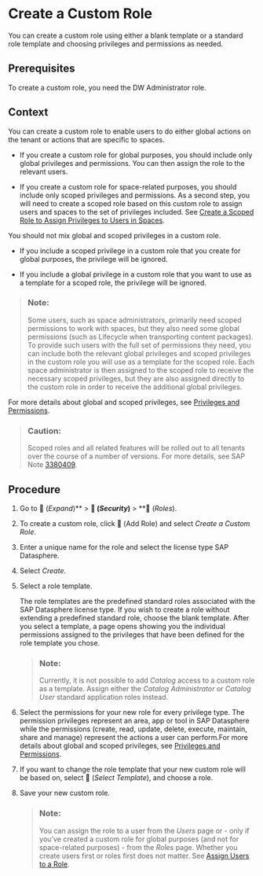 <!-- loio862b88eed50244049d41361ba3290456 -->

<link rel="stylesheet" type="text/css" href="../css/sap-icons.css"/>

# Create a Custom Role

You can create a custom role using either a blank template or a standard role template and choosing privileges and permissions as needed. 



<a name="loio862b88eed50244049d41361ba3290456__prereq_yst_nqr_vnb"/>

## Prerequisites

To create a custom role, you need the DW Administrator role.



## Context

You can create a custom role to enable users to do either global actions on the tenant or actions that are specific to spaces.

-   If you create a custom role for global purposes, you should include only global privileges and permissions. You can then assign the role to the relevant users.

-   If you create a custom role for space-related purposes, you should include only scoped privileges and permissions. As a second step, you will need to create a scoped role based on this custom role to assign users and spaces to the set of privileges included. See [Create a Scoped Role to Assign Privileges to Users in Spaces](create-a-scoped-role-to-assign-privileges-to-users-in-spaces-b5c4e0b.md).


You should not mix global and scoped privileges in a custom role.

-   If you include a scoped privilege in a custom role that you create for global purposes, the privilege will be ignored.

-   If you include a global privilege in a custom role that you want to use as a template for a scoped role, the privilege will be ignored.


> ### Note:  
> Some users, such as space administrators, primarily need scoped permissions to work with spaces, but they also need some global permissions \(such as Lifecycle when transporting content packages\). To provide such users with the full set of permissions they need, you can include both the relevant global privileges and scoped privileges in the custom role you will use as a template for the scoped role. Each space administrator is then assigned to the scoped role to receive the necessary scoped privileges, but they are also assigned directly to the custom role in order to receive the additional global privileges.

For more details about global and scoped privileges, see [Privileges and Permissions](privileges-and-permissions-d7350c6.md).

> ### Caution:  
> Scoped roles and all related features will be rolled out to all tenants over the course of a number of versions. For more details, see SAP Note [3380409](https://launchpad.support.sap.com/#/notes/3380409).



## Procedure

1.  Go to <span class="FPA-icons"></span> \(*Expand*\)** \> **<span class="FPA-icons"></span> \(*Security*\)** \> **<span class="FPA-icons"></span> \(*Roles*\).

2.  To create a custom role, click <span class="FPA-icons"></span> \(Add Role\) and select *Create a Custom Role*.

3.  Enter a unique name for the role and select the license type SAP Datasphere.

4.  Select *Create*.

5.  Select a role template.

    The role templates are the predefined standard roles associated with the SAP Datasphere license type. If you wish to create a role without extending a predefined standard role, choose the blank template. After you select a template, a page opens showing you the individual permissions assigned to the privileges that have been defined for the role template you chose.

    > ### Note:  
    > Currently, it is not possible to add *Catalog* access to a custom role as a template. Assign either the *Catalog Administrator* or *Catalog User* standard application roles instead.

6.  Select the permissions for your new role for every privilege type. The permission privileges represent an area, app or tool in SAP Datasphere while the permissions \(create, read, update, delete, execute, maintain, share and manage\) represent the actions a user can perform.For more details about global and scoped privileges, see [Privileges and Permissions](privileges-and-permissions-d7350c6.md).

7.  If you want to change the role template that your new custom role will be based on, select <span class="FPA-icons"></span> \(*Select Template*\), and choose a role.

8.  Save your new custom role.

    > ### Note:  
    > You can assign the role to a user from the *Users* page or - only if you've created a custom role for global purposes \(and not for space-related purposes\) - from the *Roles* page. Whether you create users first or roles first does not matter. See [Assign Users to a Role](assign-users-to-a-role-57a7880.md).



